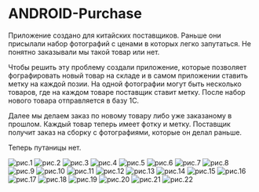 # ANDROID-Purchase


Приложение создано для китайских поставщиков.
Раньше они присылали набор фотографий с ценами в которых легко запутаться. Не понятно заказывали мы такой товар или нет. 

Чтобы решить эту проблему создали приложение, которые позволяет фографировать новый товар на складе и в самом приложении ставить метку на каждой позии.
На одной фотографии могут быть несколько товаров, где на каждом товаре поставщик ставит метку. После набор нового товара отправляется в базу 1С.

Далее мы делаем заказ по новому товару либо уже заказаному в прошлом. Каждый товар теперь имеет фотку и метку.
Поставщик получит заказ на сборку с фотографиями, которые он делал раньше.

Теперь путаницы нет.



![рис.1](img/1.jpg)
![рис.2](img/2.jpg)
![рис.3](img/3.jpg)
![рис.4](img/4.jpg)
![рис.5](img/5.jpg)
![рис.6](img/6.jpg)
![рис.7](img/7.jpg)
![рис.8](img/8.jpg)
![рис.9](img/9.jpg)
![рис.10](img/10.jpg)
![рис.11](img/11.jpg)
![рис.12](img/12.jpg)
![рис.13](img/13.jpg)
![рис.14](img/14.jpg)
![рис.15](img/15.jpg)
![рис.16](img/16.jpg)
![рис.17](img/17.jpg)
![рис.18](img/18.jpg)
![рис.19](img/19.jpg)
![рис.20](img/20.jpg)
![рис.21](img/21.jpg)
![рис.22](img/22.jpg)

